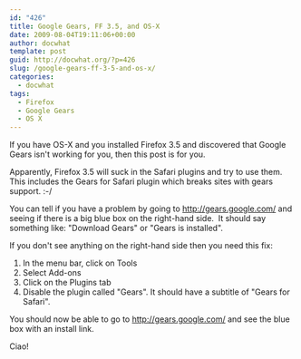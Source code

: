 ```yaml
---
id: "426"
title: Google Gears, FF 3.5, and OS-X
date: 2009-08-04T19:11:06+00:00
author: docwhat
template: post
guid: http://docwhat.org/?p=426
slug: /google-gears-ff-3-5-and-os-x/
categories:
  - docwhat
tags:
  - Firefox
  - Google Gears
  - OS X
---
```


If you have OS-X and you installed Firefox 3.5 and discovered that Google
Gears isn't working for you, then this post is for you.

Apparently, Firefox 3.5 will suck in the Safari plugins and try to use them.
This includes the Gears for Safari plugin which breaks sites with gears
support. :-/

You can tell if you have a problem by going to
<a href="http://gears.google.com/">http://gears.google.com/</a> and seeing if
there is a big blue box on the right-hand side.  It should say something like:
"Download Gears" or "Gears is installed".

If you don't see anything on the right-hand side then you need this fix:

<ol>
	<li>In the menu bar, click on Tools</li>
	<li>Select Add-ons</li>
	<li>Click on the Plugins tab</li>
	<li>Disable the plugin called "Gears". It should have a subtitle of "Gears for Safari".</li>
</ol>

You should now be able to go to
<a href="http://gears.google.com/">http://gears.google.com/</a> and see the
blue box with an install link.

Ciao!
